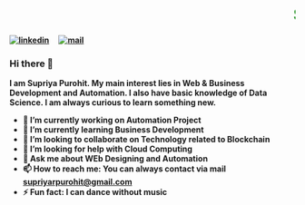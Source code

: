 <h1 style="color:green"><b><marquee>Supriya Purohit </marquee><b></h1>

[![linkedin](https://github.com/arpit-dwivedi/arpit-dwivedi.github.io/blob/master/assets/img/Webp.net-resizeimage.png)](https://www.linkedin.com/in/supriyapurohit27/)&nbsp;&nbsp;&nbsp;&nbsp;
[![mail](https://github.com/arpit-dwivedi/arpit-dwivedi/blob/master/m1.png)](mailto:supriyarpurohit@gmail.com)
### Hi there 👋

I am Supriya Purohit. My main interest lies in Web & Business Development and Automation. I also have basic knowledge of Data Science. I am always curious to learn something new.





- 🔭 I’m currently working on Automation Project
- 🌱 I’m currently learning Business Development
- 👯 I’m looking to collaborate on Technology related to Blockchain
- 🤔 I’m looking for help with Cloud Computing
- 💬 Ask me about WEb Designing and Automation
- 📫 How to reach me: You can always contact via mail supriyarpurohit@gmail.com
- ⚡ Fun fact: I can dance without music

